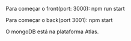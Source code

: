 Para começar o front(port: 3000):
npm run start

Para começar o back(port 3001):
npm start

O mongoDB está na plataforma Atlas.